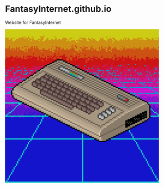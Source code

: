 FantasyInternet.github.io
=========================
Website for FantasyInternet

![retrowave64](./images/retrowave64.gif)
